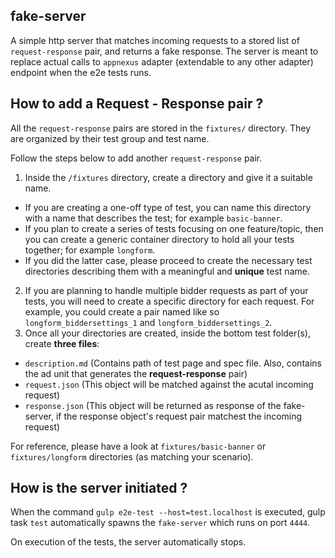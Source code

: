 ## fake-server

A simple http server that matches incoming requests to a stored list of `request-response` pair, and returns a fake response. The server is meant to replace actual calls to `appnexus` adapter (extendable to any other adapter) endpoint when the e2e tests runs.


## How to add a Request - Response pair ?

All the `request-response` pairs are stored in the `fixtures/` directory. They are organized by their test group and test name.

Follow the steps below to add another `request-response` pair.

1. Inside the `/fixtures` directory, create a directory and give it a suitable name. 
  - If you are creating a one-off type of test, you can name this directory with a name that describes the test; for example `basic-banner`.  
  - If you plan to create a series of tests focusing on one feature/topic, then you can create a generic container directory to hold all your tests together; for example `longform`.  
  - If you did the latter case, please proceed to create the necessary test directories describing them with a meaningful and **unique** test name.
2. If you are planning to handle multiple bidder requests as part of your tests, you will need to create a specific directory for each request.  For example, you could create a pair named like so `longform_biddersettings_1` and `longform_biddersettings_2`.
3. Once all your directories are created, inside the bottom test folder(s), create **three files**:
  - `description.md` (Contains path of test page and spec file. Also, contains the ad unit that generates the **request-response** pair)
  - `request.json` (This object will be matched against the acutal incoming request)
  - `response.json` (This object will be returned as response of the fake-server, if the response object's request pair matchest the incoming request)

For reference, please have a look at `fixtures/basic-banner` or `fixtures/longform` directories (as matching your scenario).

## How is the server initiated ?

When the command `gulp e2e-test --host=test.localhost` is executed, gulp task `test` automatically spawns the `fake-server` which runs on port `4444`.

On execution of the tests, the server automatically stops.